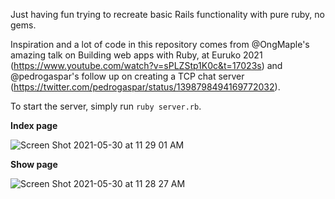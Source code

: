 Just having fun trying to recreate basic Rails functionality with pure ruby, no gems.

Inspiration and a lot of code in this repository comes from @OngMaple's amazing talk on Building web apps with Ruby, at Euruko 2021 (https://www.youtube.com/watch?v=sPLZStp1K0c&t=17023s) and @pedrogaspar's follow up on creating a TCP chat server (https://twitter.com/pedrogaspar/status/1398798494169772032).

To start the server, simply run `ruby server.rb`.

**Index page**

![Screen Shot 2021-05-30 at 11 29 01 AM](https://user-images.githubusercontent.com/23641464/120110123-50099000-c13a-11eb-9b3d-bc5f28ebd18f.png)

**Show page**

![Screen Shot 2021-05-30 at 11 28 27 AM](https://user-images.githubusercontent.com/23641464/120110126-53048080-c13a-11eb-8298-a762d7d02d96.png)
